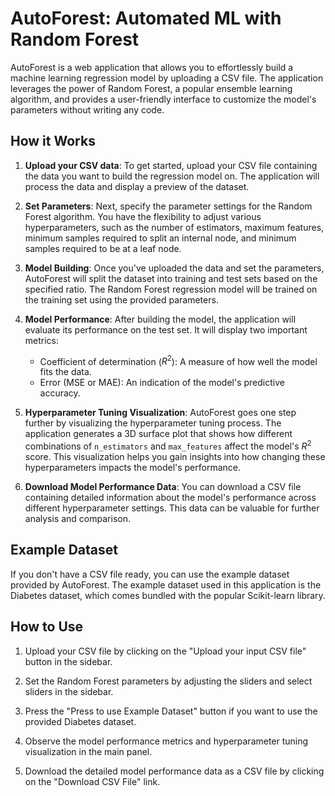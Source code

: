 # AutoForest: Automated ML with Random Forest

AutoForest is a web application that allows you to effortlessly build a machine learning regression model by uploading a CSV file. The application leverages the power of Random Forest, a popular ensemble learning algorithm, and provides a user-friendly interface to customize the model's parameters without writing any code.

## How it Works

1. **Upload your CSV data**: To get started, upload your CSV file containing the data you want to build the regression model on. The application will process the data and display a preview of the dataset.

2. **Set Parameters**: Next, specify the parameter settings for the Random Forest algorithm. You have the flexibility to adjust various hyperparameters, such as the number of estimators, maximum features, minimum samples required to split an internal node, and minimum samples required to be at a leaf node.

3. **Model Building**: Once you've uploaded the data and set the parameters, AutoForest will split the dataset into training and test sets based on the specified ratio. The Random Forest regression model will be trained on the training set using the provided parameters.

4. **Model Performance**: After building the model, the application will evaluate its performance on the test set. It will display two important metrics:
   - Coefficient of determination ($R^2$): A measure of how well the model fits the data.
   - Error (MSE or MAE): An indication of the model's predictive accuracy.

5. **Hyperparameter Tuning Visualization**: AutoForest goes one step further by visualizing the hyperparameter tuning process. The application generates a 3D surface plot that shows how different combinations of `n_estimators` and `max_features` affect the model's $R^2$ score. This visualization helps you gain insights into how changing these hyperparameters impacts the model's performance.

6. **Download Model Performance Data**: You can download a CSV file containing detailed information about the model's performance across different hyperparameter settings. This data can be valuable for further analysis and comparison.

## Example Dataset

If you don't have a CSV file ready, you can use the example dataset provided by AutoForest. The example dataset used in this application is the Diabetes dataset, which comes bundled with the popular Scikit-learn library.

## How to Use

1. Upload your CSV file by clicking on the "Upload your input CSV file" button in the sidebar.

2. Set the Random Forest parameters by adjusting the sliders and select sliders in the sidebar.

3. Press the "Press to use Example Dataset" button if you want to use the provided Diabetes dataset.

4. Observe the model performance metrics and hyperparameter tuning visualization in the main panel.

5. Download the detailed model performance data as a CSV file by clicking on the "Download CSV File" link.

